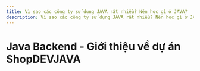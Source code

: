 ```yaml
---
title: Vì sao các công ty sử dụng JAVA rất nhiều? Nên học gì ở JAVA?
description: Vì sao các công ty sử dụng JAVA rất nhiều? Nên học gì ở JAVA?
---
```


# Java Backend - Giới thiệu về dự án ShopDEVJAVA